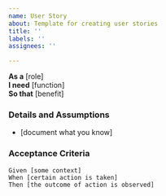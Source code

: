 ```yaml
---
name: User Story
about: Template for creating user stories
title: ''
labels: ''
assignees: ''

---
```


**As a** [role]  
**I need** [function]  
**So that** [benefit]  
   
### Details and Assumptions
* [document what you know]
   
### Acceptance Criteria  
   
 ```gherkin
Given [some context]
When [certain action is taken]
Then [the outcome of action is observed]
 ```
